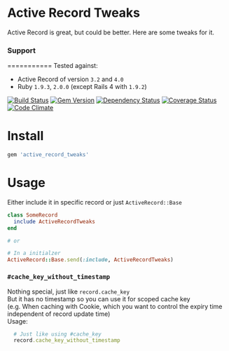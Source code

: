Active Record Tweaks
===========

Active Record is great, but could be better. Here are some tweaks for it.

### Support
===========
Tested against:
- Active Record of version `3.2` and `4.0`
- Ruby `1.9.3`, `2.0.0` (except Rails 4 with `1.9.2`)

[![Build Status](https://travis-ci.org/PikachuEXE/active_record_tweaks.png?branch=master)](https://travis-ci.org/PikachuEXE/active_record_tweaks)
[![Gem Version](https://badge.fury.io/rb/active_record_tweaks.png)](http://badge.fury.io/rb/active_record_tweaks)
[![Dependency Status](https://gemnasium.com/PikachuEXE/active_record_tweaks.png)](https://gemnasium.com/PikachuEXE/active_record_tweaks)
[![Coverage Status](https://coveralls.io/repos/PikachuEXE/active_record_tweaks/badge.png)](https://coveralls.io/r/PikachuEXE/active_record_tweaks)
[![Code Climate](https://codeclimate.com/github/PikachuEXE/active_record_tweaks.png)](https://codeclimate.com/github/PikachuEXE/active_record_tweaks)

Install
=======

```ruby
gem 'active_record_tweaks'
```

Usage
=====

Either include it in specific record or just `ActiveRecord::Base`
```ruby
class SomeRecord
  include ActiveRecordTweaks
end 

# or

# In a initialzer
ActiveRecord::Base.send(:include, ActiveRecordTweaks)
```


### `#cache_key_without_timestamp`
Nothing special, just like `record.cache_key`  
But it has no timestamp so you can use it for scoped cache key  
(e.g. When caching with Cookie, which you want to control the expiry time independent of record update time)  
Usage:
```ruby
  # Just like using #cache_key
  record.cache_key_without_timestamp
```
